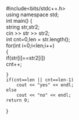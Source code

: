 #include<bits/stdc++.h>                                               
using namespace std;                                        
int main()
{                               
    string str,str2;                 
    cin >> str >> str2;                       
    int cnt=0,len = str.length();                        
    for(int i=0;i<len;i++)                             
    {                     
        if(str[i]==str2[i])                         
            cnt++;                        

    }                              
    if(cnt==len || cnt==len-1)                         
        cout << "yes" << endl;                      
    else                         
        cout << "no" << endl;                       
    return 0;                            
}                                   
